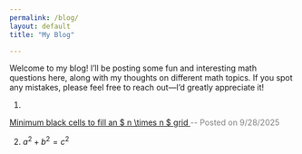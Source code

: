 ```yaml
---
permalink: /blog/
layout: default
title: "My Blog"

---
```


Welcome to my blog! I’ll be posting some fun and interesting math questions here, along with my thoughts on different math topics. If you spot any mistakes, please feel free to reach out—I’d greatly appreciate it!

1. <a href="/blog/minimum_black_cells/">
  Minimum black cells to fill an $ n \times n $ grid
</a>   <span style="color: gray;"> -- Posted on 9/28/2025</span>


2. $a^2+b^2=c^2$  
